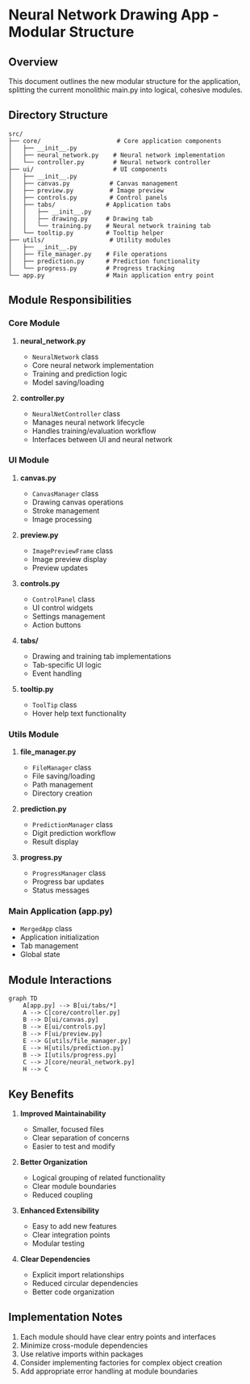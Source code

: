 # Neural Network Drawing App - Modular Structure

## Overview
This document outlines the new modular structure for the application, splitting the current monolithic main.py into logical, cohesive modules.

## Directory Structure
```
src/
├── core/                     # Core application components
│   ├── __init__.py
│   ├── neural_network.py    # Neural network implementation
│   └── controller.py        # Neural network controller
├── ui/                      # UI components
│   ├── __init__.py
│   ├── canvas.py           # Canvas management
│   ├── preview.py          # Image preview
│   ├── controls.py         # Control panels
│   ├── tabs/              # Application tabs
│   │   ├── __init__.py
│   │   ├── drawing.py     # Drawing tab
│   │   └── training.py    # Neural network training tab
│   └── tooltip.py         # Tooltip helper
├── utils/                  # Utility modules
│   ├── __init__.py
│   ├── file_manager.py    # File operations
│   ├── prediction.py      # Prediction functionality
│   └── progress.py        # Progress tracking
└── app.py                 # Main application entry point
```

## Module Responsibilities

### Core Module
1. **neural_network.py**
   - `NeuralNetwork` class
   - Core neural network implementation
   - Training and prediction logic
   - Model saving/loading

2. **controller.py**
   - `NeuralNetController` class
   - Manages neural network lifecycle
   - Handles training/evaluation workflow
   - Interfaces between UI and neural network

### UI Module
1. **canvas.py**
   - `CanvasManager` class
   - Drawing canvas operations
   - Stroke management
   - Image processing

2. **preview.py**
   - `ImagePreviewFrame` class
   - Image preview display
   - Preview updates

3. **controls.py**
   - `ControlPanel` class
   - UI control widgets
   - Settings management
   - Action buttons

4. **tabs/**
   - Drawing and training tab implementations
   - Tab-specific UI logic
   - Event handling

5. **tooltip.py**
   - `ToolTip` class
   - Hover help text functionality

### Utils Module
1. **file_manager.py**
   - `FileManager` class
   - File saving/loading
   - Path management
   - Directory creation

2. **prediction.py**
   - `PredictionManager` class
   - Digit prediction workflow
   - Result display

3. **progress.py**
   - `ProgressManager` class
   - Progress bar updates
   - Status messages

### Main Application (app.py)
- `MergedApp` class
- Application initialization
- Tab management
- Global state

## Module Interactions

```mermaid
graph TD
    A[app.py] --> B[ui/tabs/*]
    A --> C[core/controller.py]
    B --> D[ui/canvas.py]
    B --> E[ui/controls.py]
    B --> F[ui/preview.py]
    E --> G[utils/file_manager.py]
    E --> H[utils/prediction.py]
    B --> I[utils/progress.py]
    C --> J[core/neural_network.py]
    H --> C
```

## Key Benefits
1. **Improved Maintainability**
   - Smaller, focused files
   - Clear separation of concerns
   - Easier to test and modify

2. **Better Organization**
   - Logical grouping of related functionality
   - Clear module boundaries
   - Reduced coupling

3. **Enhanced Extensibility**
   - Easy to add new features
   - Clear integration points
   - Modular testing

4. **Clear Dependencies**
   - Explicit import relationships
   - Reduced circular dependencies
   - Better code organization

## Implementation Notes
1. Each module should have clear entry points and interfaces
2. Minimize cross-module dependencies
3. Use relative imports within packages
4. Consider implementing factories for complex object creation
5. Add appropriate error handling at module boundaries